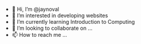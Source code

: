 - 👋 Hi, I’m @jaynoval
- 👀 I’m interested in developing websites
- 🌱 I’m currently learning Introduction to Computing
- 💞️ I’m looking to collaborate on ...
- 📫 How to reach me ...

<!---
jaynoval/jaynoval is a ✨ special ✨ repository because its `README.md` (this file) appears on your GitHub profile.
You can click the Preview link to take a look at your changes.
--->
